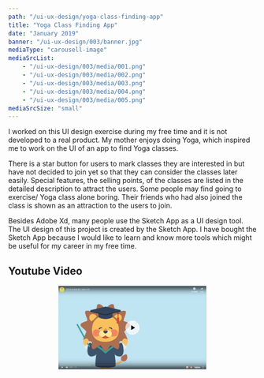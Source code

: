 ```yaml
---
path: "/ui-ux-design/yoga-class-finding-app"
title: "Yoga Class Finding App"
date: "January 2019"
banner: "/ui-ux-design/003/banner.jpg"
mediaType: "carousell-image"
mediaSrcList:
    - "/ui-ux-design/003/media/001.png"
    - "/ui-ux-design/003/media/002.png"
    - "/ui-ux-design/003/media/003.png"
    - "/ui-ux-design/003/media/004.png"
    - "/ui-ux-design/003/media/005.png"
mediaSrcSize: "small"
---
```


I worked on this UI design exercise during my free time and it is not developed to a real product. My mother enjoys doing Yoga, which inspired me to work on the UI of an app to find Yoga classes.

There is a star button for users to mark classes they are interested in but have not decided to join yet so that they can consider the classes later easily. Special features, the selling points, of the classes are listed in the detailed description to attract the users. Some people may find going to exercise/ Yoga class alone boring. Their friends who had also joined the class is shown as an attraction to the users to join.

Besides Adobe Xd, many people use the Sketch App as a UI design tool. The UI design of this project is created by the Sketch App. I have bought the Sketch App because I would like to learn and know more tools which might be useful for my career in my free time.

## Youtube Video

<div style="margin:0px auto; text-align:center;">
    <a href="https://www.youtube.com/watch?v=IstWwDJNYl8">
        <img src="/graphic-design/004/cover.png" alt="Youtube Video" width="60%">
    </a>
</div>
